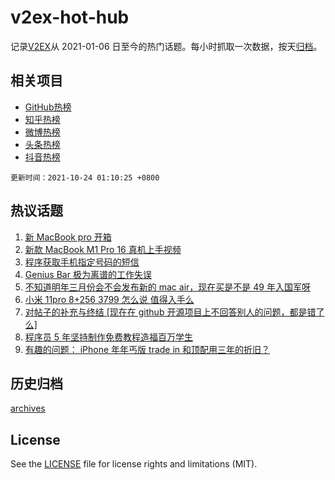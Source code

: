 # v2ex-hot-hub

 记录[V2EX](https://www.v2ex.com/)从 2021-01-06 日至今的热门话题。每小时抓取一次数据，按天[归档](archives)。
 
 ## 相关项目

- [GitHub热榜](https://github.com/lonnyzhang423/github-hot-hub)
- [知乎热榜](https://github.com/lonnyzhang423/zhihu-hot-hub)
- [微博热榜](https://github.com/lonnyzhang423/weibo-hot-hub)
- [头条热榜](https://github.com/lonnyzhang423/toutiao-hot-hub)
- [抖音热榜](https://github.com/lonnyzhang423/douyin-hot-hub)


 `更新时间：2021-10-24 01:10:25 +0800`

## 热议话题

1. [新 MacBook pro 开箱](https://www.v2ex.com/t/809961)
1. [新款 MacBook M1 Pro 16 真机上手视频](https://www.v2ex.com/t/810038)
1. [程序获取手机指定号码的短信](https://www.v2ex.com/t/809973)
1. [Genius Bar 极为离谱的工作失误](https://www.v2ex.com/t/809944)
1. [不知道明年三月份会不会发布新的 mac air，现在买是不是 49 年入国军呀](https://www.v2ex.com/t/809982)
1. [小米 11pro 8+256 3799 怎么说 值得入手么](https://www.v2ex.com/t/809960)
1. [对帖子的补充与终结 [现在在 github 开源项目上不回答别人的问题，都是错了么]](https://www.v2ex.com/t/809972)
1. [程序员 5 年坚持制作免费教程造福百万学生](https://www.v2ex.com/t/810045)
1. [有趣的问题： iPhone 年年丐版 trade in 和顶配用三年的折旧？](https://www.v2ex.com/t/809947)

## 历史归档

[archives](archives)

## License

See the [LICENSE](LICENSE) file for license rights and limitations (MIT).
